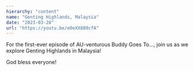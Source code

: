 ```yaml
---
hierarchy: "content"
name: "Genting Highlands, Malaysia"
date: "2023-03-28"
url: "https://youtu.be/e0eXX889cfA"
---
```


For the first-ever episode of AU-venturous Buddy Goes To…, join us as we explore Genting Highlands in Malaysia!

God bless everyone!
